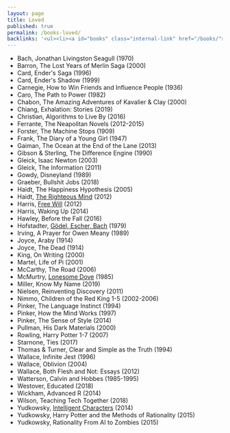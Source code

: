 ```yaml
---
layout: page
title: Loved
published: true
permalink: /books-loved/
backlinks: '<ul><li><a id="books" class="internal-link" href="/books/">Books</a></li></ul>'
---
```


* Bach, Jonathan Livingston Seagull (1970)
* Barron, The Lost Years of Merlin Saga (2000)
* Card, Ender's Saga (1996)
* Card, Ender's Shadow (1999)
* Carnegie, How to Win Friends and Influence People (1936)
* Caro, The Path to Power (1982)
* Chabon, The Amazing Adventures of Kavalier & Clay (2000)
* Chiang, Exhalation: Stories (2019)
* Christian, Algorithms to Live By (2016)
* Ferrante, The Neapolitan Novels (2012-2015)
* Forster, The Machine Stops (1909)
* Frank, The Diary of a Young Girl (1947)
* Gaiman, The Ocean at the End of the Lane (2013)
* Gibson & Sterling, The Difference Engine (1990)
* Gleick, Isaac Newton (2003)
* Gleick, The Information (2011)
* Gowdy, Disneyland (1989)
* Graeber, Bullshit Jobs (2018)
* Haidt, The Happiness Hypothesis (2005)
* Haidt, <a id="haidt-righteous-mind" class="internal-link" href="/haidt-righteous-mind/">The Righteous Mind</a> (2012)
* Harris, <a id="harris-free-will" class="internal-link" href="/harris-free-will/">Free Will</a> (2012)
* Harris, Waking Up (2014)
* Hawley, Before the Fall (2016)
* Hofstadter, <a id="hofstadter-godel-escher-bach" class="internal-link" href="/hofstadter-godel-escher-bach/">Gödel, Escher, Bach</a> (1979)
* Irving, A Prayer for Owen Meany (1989)
* Joyce, Araby (1914)
* Joyce, The Dead (1914)
* King, On Writing (2000)
* Martel, Life of Pi (2001)
* McCarthy, The Road (2006)
* McMurtry, <a id="mcmurtry-lonesome-dove" class="internal-link" href="/mcmurtry-lonesome-dove/">Lonesome Dove</a> (1985)
* Miller, Know My Name (2019)
* Nielsen, Reinventing Discovery (2011)
* Nimmo, Children of the Red King 1-5 (2002-2006)
* Pinker, The Language Instinct (1994)
* Pinker, How the Mind Works (1997)
* Pinker, The Sense of Style (2014)
* Pullman, His Dark Materials (2000)
* Rowling, Harry Potter 1-7 (2007)
* Starnone, Ties (2017)
* Thomas & Turner, Clear and Simple as the Truth (1994)
* Wallace, Infinite Jest (1996)
* Wallace, Oblivion (2004)
* Wallace, Both Flesh and Not: Essays (2012)
* Watterson, Calvin and Hobbes (1985-1995)
* Westover, Educated (2018)
* Wickham, Advanced R (2014)
* Wilson, Teaching Tech Together (2018)
* Yudkowsky, [Intelligent Characters](https://yudkowsky.tumblr.com/writing) (2014)
* Yudkowsky, Harry Potter and the Methods of Rationality (2015)
* Yudkowsky, Rationality From AI to Zombies (2015)
